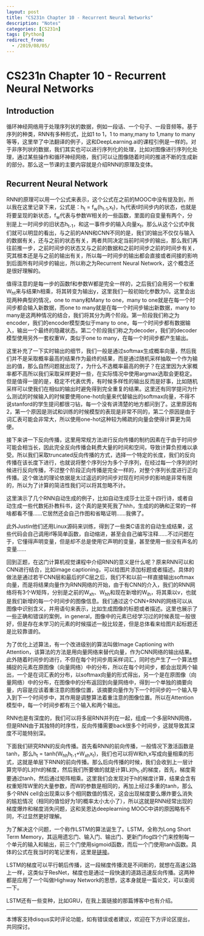 ```yaml
---
layout: post
title: "CS231n Chapter 10 - Recurrent Neural Networks"
description: "Notes"
categories: [CS231n]
tags: [Python]
redirect_from:
  - /2019/08/05/
---
```


# CS231n Chapter 10 - Recurrent Neural Networks  

## Introduction  

循环神经网络用于处理序列状的数据，例如一段话、一个句子、一段音频等。基于序列的种类，RNN有多种形式，比如1 to 1，1 to many,many to 1,many to many等等，这里举了中法翻译的例子，这和DeepLearning.ai的课程引例是一样的。对于非序列状的数据，我们其实也可以进行序列化的处理，比如对图像进行序列化处理，通过某些操作和循环神经网络，我们可以让图像随着时间的推进不断的生成新的部分。那么这一节课的主要内容就是介绍RNN的原理及变体。  

## Recurrent Neural Network  

RNN的原理可以用一个公式来表示，这个公式在之前的MOOC中没有提及到，所以我在这里记录下来，公式是：h<sub>t</sub> = f<sub>w</sub>(h<sub>t-1</sub>,x<sub>t</sub>)，h<sub>t</sub>代表t时间步内的状态，也就是将要呈现的新状态，f<sub>w</sub>代表与参数W相关的一些函数，里面的自变量有两个，分别是上一时间步的旧状态h<sub>t-1</sub>，和这一事件步的输入向量x<sub>t</sub>。那么从这个公式中我们就可以明显的看出，与之前的ANN和CNN不同的是，我们的输出不仅仅与输入的数据有关，还与之前的状态有关，两者共同决定当前时间步的输出，那么我们再往前推一步，之前时间步的状态又与之前的数据和之前时间步之前的时间步有关，究其根本还是与之前的输出有关，所以每一时间步的输出都会直接或者间接的影响到后面所有时间步的输出，所以称之为Recurrent Neural Network，这个概念还是很好理解的。  

值得注意的是每一步的函数f和参数W都是完全一样的，之后我们会用另一个权重W<sub>ht</sub>来与结果h相乘，将其转变为输出y，这里我们一般初始化参数为0。这里会出现两种典型的情况，one to many和Many to one，many to one就是在每一个时间步都会输入新数据，而one to many就是在每一个时间步输出新数据，many to many是这两种情况的结合，我们将其分为两个阶段。第一阶段我们称之为encoder，我们的encoder模型类似于many to one，每一个时间步都有数据输入，输出一个最终的隐藏状态。第二个阶段我们称之为decoder，我们的decoder模型使用另外一套权重W，类似于one to many，在每一个时间步都产生输出。  

这里补充了一下实时输出的细节，我们一般是通过softmax生成概率向量，然后我们并不是采取概率最高的结果作为最终的结果，而是通过随机采样抽取一个作为输出的值，那么自然问题就出现了，为什么不选概率最高的例子？在这里因为大家概率都不高所以我们采取采样更好一些，在实际情况中使用argmax选取会更稳定。但是值得一提的是，稳定不代表优秀，有时候多样性的输出反而是好事，比如随机采样可以使我们在相似的输出时避免得到完全重复的结果。这里还有同学提问为什么测试的时候输入的时候要使用one-hot向量来代替输出的softmax向量，不得不说stanford的学生提问都很刁钻，每一个没有讲清楚的地方都问到了。这里原因有2，第一个原因是测试和训练的时候模型的表现是非常不同的，第二个原因是由于词汇表可能会非常大，所以使用one-hot这种较为稀疏的向量会使得计算更为简便。  

接下来讲一下反向传播，这里用常规方法进行反向传播的制约因素在于由于时间步可能会相当长，因此完全反向传播会耗费大量的时间和空间，导致计算负担难以承受。所以我们采取truncated反向传播的方式，选择一个特定的长度，我们的反向传播在该长度下进行，也就说将整个序列分为多个子序列，在经过每一个序列的时候进行反向传播，不过整个阶段正向传播是完全一样的，对整个序列长度进行正向传播。这个做法的理论依据是太过遥远的时间步对现在时间步的影响是非常有限的，所以为了计算的简洁性我们可以将其忽略不计。  

这里演示了几个RNN自动生成的例子，比如自动生成莎士比亚十四行诗，或者自动生成一些代数拓扑教科书，这个真的是笑死我了hhh，生成的的确和正常的一样啥都看不懂……它居然还会自己作图和省略证明……我佛了。  

此外Justin他们还用Linux源码来训练，得到了一些类C语言的自动生成结果，这些代码会自己调用if等简单函数，自动缩进，甚至会自己编写注释……不过问题在于，它懂得声明变量，但是却不总是使用它声明的变量，甚至使用一些没有声名的变量……  

回到正题，在这门计算机视觉课程中介绍RNN的意义是什么呢？原来RNN可以和CNN进行结合，比如image captioning，可以给图片添加标题或者描述。具体的做法是通过若干CNN层和最后的FC层之后，我们不和以前一样直接输出softmax向量，而是将结果向量作为RNN网络的开始，由于有CNN的介入，我们的RNN网络将有3个W矩阵，分别是之前的W<sub>xh</sub>、W<sub>hh</sub>和现在新增的W<sub>ih</sub>，将其乘以v，也就是我们新增的每一个时间步的图像信息。我们通过这个CNN+RNN的网络可以从图像中识别含义，并用语句来表示，比如生成图像的标题或者描述。这里也展示了一些正确和错误的案例，in general，图像中的元素已经学习过的时候表现一般很好，但是存在未学习的元素的时候描述一般比较差，但是总体看来给图片起标题还是比较靠谱的。  

为了优化上述算法，有一个改进级别的算法叫做Image Captioning with Attention，该算法的方法是用向量网络来替代向量，作为CNN网络的输出结果。此外随着时间步的进行，不但在每个时间步周采样词汇，同时也产生了一个算法想捕捉的元素在原图像（向量网络）中的分布，所以在每个时间步，都会出现两个输出，一个是在词汇表的分布，以softmax向量的形式得出，另一个是在原图像（向量网络）中的分布，在图像中的分布返回到向量网络中，得到一个单独的摘要向量，内容是应该着重注意的图像位置，该摘要向量作为下一个时间步的一个输入导入到下一个时间步中，其作用是调整算法着重注意的图像位置。所以在Attention模型中，每一个时间步都有三个输入和两个输出。  

RNN也是有深度的，我们可以将多层RNN并列在一起，组成一个多层RNN网络，但是RNN由于其独特的时序性，反向传播需要back很多个时间步，这就导致其深度不可能特别深。  

下面我们研究RNN的反向传播。首先看RNN的前向传播，一般情况下激活函数是tanh，那么h<sub>t</sub> = tanh(W<sub>hh</sub>h<sub>t-1</sub>+W<sub>xh</sub>x<sub>t</sub>)，我们也可以将W和h,x写成向量相乘的形式，这就是单层下RNN的前向传播。那么后向传播的时候，我们会收到上一层计算完毕的L对ht的梯度，然后我们所要做的就是计算L对h<sub>t-1</sub>的梯度，首先，梯度需要通过tanh，然后通过矩阵相乘。这里我们会发现对于h的梯度计算，结果会含有权重矩阵W里的大量参数，而W的参数是相同的，再加上经过多重的tanh，那么多个RNN cell会出现乘以多个相同数值的情况，这会出现梯度要么爆炸要么消失的尴尬情况（相同的值恰好为1的概率太小太小了），所以这就是RNN经常出现的梯度爆炸和梯度消失问题，这和吴恩达deeplearning MOOC中讲的原因略有不同，不过显然更好理解。  

为了解决这个问题，一个称作LSTM的算法诞生了。LSTM，全称为Long Short Term Memory，其运用遗忘门、输入门、输出门、更新门ifog四个门来控制每一个单元的输入和输出，前三个门使用sigmoid函数，而后一个门使用tanh函数。具体的公式在我当时的笔记里有，这里是[链接](http://justin-yu.me/blog/2019/07/05/Sequence-Model-Chapter-1/)。  

LSTM的梯度可以平行朝后传播，这一段梯度传播流是不间断的，就想在高速公路上一样，这类似于ResNet，梯度也是通过一段快速的道路迅速反向传播。这两种都是应用了一个叫做Highway Network的思想，这本身就是一篇论文，可以查阅一下。  

LSTM还有一些变种，比如GRU，在我上面链接的那篇博客中也有介绍。  

---
本博客支持disqus实时评论功能，如有错误或者建议，欢迎在下方评论区提出，共同探讨。  
